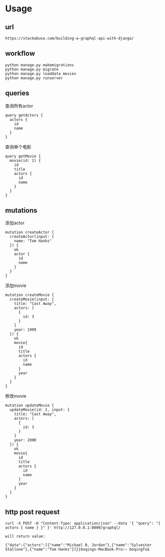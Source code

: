 # Usage

## url
`https://stackabuse.com/building-a-graphql-api-with-django/`

## workflow
```text
python manage.py makemigrations
python manage.py migrate
python manage.py loaddata movies
python manage.py runserver
```

## queries

查询所有actor
```text
query getActors {
  actors {
    id
    name
  }
}
```

查询单个电影
```text
query getMovie {
  movie(id: 1) {
    id
    title
    actors {
      id
      name
    }
  }
}
```

## mutations

添加actor
```text
mutation createActor {
  createActor(input: {
    name: "Tom Hanks"
  }) {
    ok
    actor {
      id
      name
    }
  }
}
```

添加movie
```text
mutation createMovie {
  createMovie(input: {
    title: "Cast Away",
    actors: [
      {
        id: 3
      }
    ]
    year: 1999
  }) {
    ok
    movie{
      id
      title
      actors {
        id
        name
      }
      year
    }
  }
}
```

修改movie
```text
mutation updateMovie {
  updateMovie(id: 2, input: {
    title: "Cast Away",
    actors: [
      {
        id: 3
      }
    ]
    year: 2000
  }) {
    ok
    movie{
      id
      title
      actors {
        id
        name
      }
      year
    }
  }
}
```

## http post request
```text
curl -X POST -H "Content-Type: application/json" --data '{ "query": "{ actors { name } }" }' http://127.0.0.1:8000/graphql/

will return value:

{"data":{"actors":[{"name":"Michael B. Jordan"},{"name":"Sylvester Stallone"},{"name":"Tom Hanks"}]}}boqings-MacBook-Pro:~ boqingfu$
```